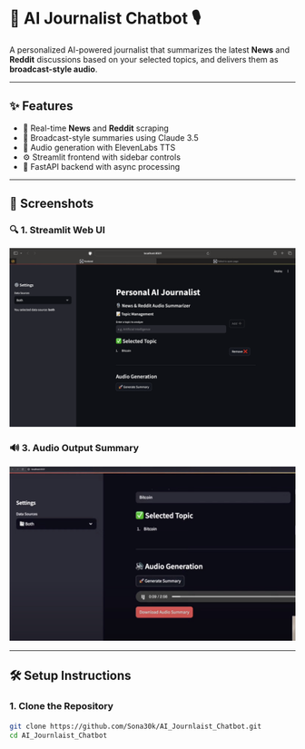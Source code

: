 

# 🧠 AI Journalist Chatbot 🎙️

A personalized AI-powered journalist that summarizes the latest **News** and **Reddit** discussions based on your selected topics, and delivers them as **broadcast-style audio**.

---

## ✨ Features

- 📡 Real-time **News** and **Reddit** scraping
- 🧠 Broadcast-style summaries using Claude 3.5
- 🎤 Audio generation with ElevenLabs TTS
- ⚙️ Streamlit frontend with sidebar controls
- 🚀 FastAPI backend with async processing

---

## 📸 Screenshots

### 🔍 1. Streamlit Web UI
![Streamlit UI](audio/2.png)



### 🔊 3. Audio Output Summary
![Audio Summary](audio/1.jpg)


---

## 🛠️ Setup Instructions

### 1. Clone the Repository

```bash
git clone https://github.com/Sona30k/AI_Journlaist_Chatbot.git
cd AI_Journlaist_Chatbot
